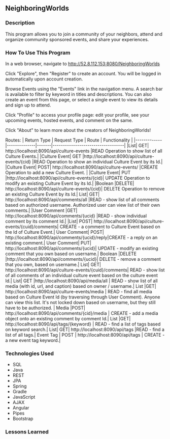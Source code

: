 ## NeighboringWorlds

### Description
This program allows you to join a community of your neighbors, attend and organize community sponsored events, and share your experiences.

### How To Use This Program

In a web browser, navigate to http://52.8.112.153:8080/NeighboringWorlds

Click "Explore", then "Register" to create an account. You will be logged in
automatically upon account creation.

Browse Events using the "Events" link in the navigation menu. A search bar is
available to filter by keyword in titles and descriptions. You can also create an
event from this page, or select a single event to view its details and sign up
to attend.

Click "Profile" to access your profile page: edit your profile, see your upcoming
events, hosted events, and comment on the same.

Click "About" to learn more about the creators of NeighboringWorlds!



Routes:
| Return Type | Request Type | Route | Functionality                     |
|-------------|--------------|-------|-----------------------------------|
|List<CultureEvent>|	GET|	http://localhost:8090/api/culture-events	|READ Operation to show list of all Culture Events.|
|Culture Event|	GET	|http://localhost:8090/api/culture-events/{cid}	|READ Operation to show an individual Culture Event by its Id.|
|Culture Event|	POST|	http://localhost:8090/api/culture-events/	|CREATE Operation to add a new Culture Event. |
|Culture Event|	PUT	|http://localhost:8090/api/culture-events/{cid}|	UPDATE Operation to modify an existing Culture Event by its Id.|
|Boolean	|DELETE|	http://localhost:8090/api/culture-events/{cid}|	DELETE Operation to remove an existing Culture Event by its Id.|
List<UserComment>|	GET|	http://localhost:8090/api/comments/all	|READ - show list of all comments based on authorized username. Authorized user can view list of their own comments.|
|User Comment	|GET|	http://localhost:8090/api/comments/{ucid}	|READ - show individual comment by its comment Id.|
|List<User Comment>|	POST|	http://localhost:8090/api/culture-events/{cuid}/comments|	CREATE - a comment to Culture Event based on the Id of Culture Event.|
User Comment|	POST|	http://localhost:8090/api/comments/{ucid}/reply|CREATE - a reply on an existing comment.|
User Comment|	PUT|	http://localhost:8090/api/comments/{ucid}|	UPDATE - modify an existing comment that you own based on username.|
Boolean	|DELETE	|http://localhost:8090/api/comments/{ucid}|	DELETE - remove a comment that you own, based on username.|
List<User Comment>|	GET|	http://localhost:8090/api/culture-events/{cuid}/comments|	READ - show list of all comments of an individual culture event based on the culture event Id.|
List<Media>|	GET	|http://localhost:8090/api/media/all |	READ - show list of all media (with id, url, and caption) based on owner / username.|
List<Media>	|GET|	http://localhost:8090/api/culture-events/media |	READ - find all media based on Culture Event Id (by traversing through User Comment). Anyone can view this list. It's not locked down based on username, but they still have to be authorized. |
Media	|POST|	http://localhost:8090/api/comments/{cid}/media |	CREATE - add a media object onto an existing comment by comment Id.|
List<Event Tag>	|GET|	http://localhost:8090/api/tags/{keyword} |	READ - find a list of tags based on keyword search.|
List<Event Tag>|	GET|	http://localhost:8090/api/tags	|READ - find a list of all tags.|
Event Tag	| POST |	http://localhost:8090/api/tags |	CREATE - a new event tag keyword.|


### Technologies Used
* SQL
* Java
* REST
* JPA
* Spring
* Gradle
* JavaScript
* AJAX
* Angular
* Pipes
* Bootstrap

### Lessons Learned
